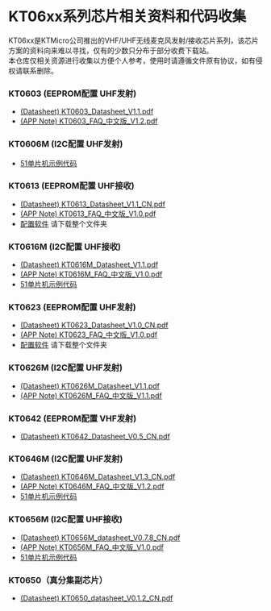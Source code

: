 # KT06xx系列芯片相关资料和代码收集

KT06xx是KTMicro公司推出的VHF/UHF无线麦克风发射/接收芯片系列，该芯片方案的资料向来难以寻找，仅有的少数只分布于部分收费下载站。  
本仓库仅相关资源进行收集以方便个人参考，使用时请遵循文件原有协议，如有侵权请联系删除。

### KT0603 (EEPROM配置 UHF发射)
 - [(Datasheet) KT0603_Datasheet_V1.1.pdf](https://github.com/coflery/kt06xx/blob/main/datasheets/KT0603_Datasheet_V1.1.pdf) 
 - [(APP Note)  KT0603_FAQ_中文版_V1.2.pdf](KT0603_FAQ_中文版_V1.2.pdf) 
 
### KT0606M (I2C配置 UHF发射)
 - [51单片机示例代码](https://github.com/coflery/kt06xx/tree/main/democode/KT060xM_Handheld_demoboard)

### KT0613 (EEPROM配置 UHF接收)
 - [(Datasheet) KT0613_Datasheet_V1.1_CN.pdf](https://github.com/coflery/kt06xx/blob/main/datasheets/KT0613_Datasheet_V1.1_CN.pdf) 
 - [(APP Note)  KT0613_FAQ_中文版_V1.0.pdf](https://github.com/coflery/kt06xx/blob/main/datasheets/KT0613_FAQ_中文版_V1.0.pdf) 
 - [配置软件](https://github.com/coflery/kt06xx/tree/main/tools) 请下载整个文件夹

### KT0616M (I2C配置 UHF接收)
 - [(Datasheet) KT0616M_Datasheet_V1.1.pdf](https://github.com/coflery/kt06xx/blob/main/datasheets/KT0616M_Datasheet_V1.1.pdf) 
 - [(APP Note)  KT0616M_FAQ_中文版_V1.0.pdf](https://github.com/coflery/kt06xx/blob/main/datasheets/KT0616M_FAQ_中文版_V1.0.pdf) 
 - [51单片机示例代码](https://github.com/coflery/kt06xx/tree/main/democode/KT061xM_demoboard)

### KT0623 (EEPROM配置 UHF发射)
 - [(Datasheet) KT0623_Datasheet_V1.0_CN.pdf](https://github.com/coflery/kt06xx/blob/main/datasheets/KT0623_Datasheet_V1.0_CN.pdf) 
 - [(APP Note)  KT0623_FAQ_中文版_V1.0.pdf](https://github.com/coflery/kt06xx/blob/main/datasheets/KT0623_FAQ_中文版_V1.0.pdf) 
 - [配置软件](https://github.com/coflery/kt06xx/tree/main/tools) 请下载整个文件夹
 
### KT0626M (I2C配置 UHF发射)
 - [(Datasheet) KT0626M_Datasheet_V1.1.pdf](https://github.com/coflery/kt06xx/blob/main/datasheets/KT0626M_Datasheet_V1.1.pdf) 
 - [(APP Note)  KT0626M_FAQ_中文版_V1.1.pdf](https://github.com/coflery/kt06xx/blob/main/datasheets/KT0626M_FAQ_中文版_V1.1.pdf) 
 
### KT0642 (EEPROM配置 VHF发射)
 - [(Datasheet) KT0642_Datasheet_V0.5_CN.pdf](https://github.com/coflery/kt06xx/blob/main/datasheets/KT0642_Datasheet_V0.5_CN.pdf) 

### KT0646M (I2C配置 UHF发射)
 - [(Datasheet) KT0646M_Datasheet_V1.3_CN.pdf](https://github.com/coflery/kt06xx/blob/main/datasheets/KT0646M_Datasheet_V1.3_CN.pdf) 
 - [(APP Note)  KT0646M_FAQ_中文版_V1.2.pdf](https://github.com/coflery/kt06xx/blob/main/datasheets/KT0646M_FAQ_中文版_V1.2.pdf) 
 - [51单片机示例代码](https://github.com/coflery/kt06xx/tree/main/democode/KT0646M_demoboard)

### KT0656M (I2C配置 UHF接收)
 - [(Datasheet) KT0656M_datasheet_V0.7.8_CN.pdf](https://github.com/coflery/kt06xx/blob/main/datasheets/KT0656M_datasheet_V0.7.8_CN.pdf) 
 - [(APP Note)  KT0656M_FAQ_中文版_V1.0.pdf](https://github.com/coflery/kt06xx/blob/main/datasheets/KT0656M_FAQ_中文版_V1.0.pdf) 
 - [51单片机示例代码](https://github.com/coflery/kt06xx/tree/main/democode/KT0656M_demoboard)

### KT0650（真分集副芯片）
 - [(Datasheet) KT0650_datasheet_V0.1.2_CN.pdf](https://github.com/coflery/kt06xx/blob/main/datasheets/KT0650_datasheet_V0.1.2_CN.pdf) 
